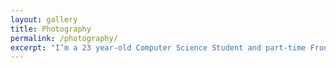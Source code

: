 ```yaml
---
layout: gallery
title: Photography
permalink: /photography/
excerpt: "I’m a 23 year-old Computer Science Student and part-time Frontend Developer"
---
```

